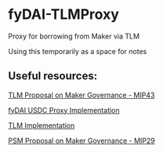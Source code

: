 # fyDAI-TLMProxy
Proxy for borrowing from Maker via TLM

Using this temporarily as a space for notes

## Useful resources: 
[TLM Proposal on Maker Governance - MIP43](https://forum.makerdao.com/t/mip43-term-lending-module-tlm/6153)

[fyDAI USDC Proxy Implementation](https://github.com/yieldprotocol/fyDai-USDCProxy)

[TLM Implementation](https://github.com/yieldprotocol/dss-tlm)

[PSM Proposal on Maker Governance - MIP29](https://forum.makerdao.com/t/mip29-peg-stability-module/5071)
